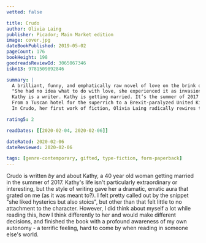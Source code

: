 ```yaml
---
vetted: false

title: Crudo
author: Olivia Laing
publisher: Picador; Main Market edition
image: cover.jpg
dateBookPublished: 2019-05-02
pageCount: 176
bookHeight: 198
goodreadsReviewId: 3065067346
isbn13: 9781509892846

summary: |
  A brilliant, funny, and emphatically raw novel of love on the brink of the apocalypse, from the acclaimed author of The Lonely City.
  "She had no idea what to do with love, she experienced it as invasion, as the prelude to loss and pain, she really didn’t have a clue."
  Kathy is a writer. Kathy is getting married. It’s the summer of 2017 and the whole world is falling apart. Fast-paced and frantic, Crudo unfolds in real time from the full-throttle perspective of a commitment-phobic artist who may or may not be Kathy Acker.
  From a Tuscan hotel for the superrich to a Brexit-paralyzed United Kingdom, Kathy spends the first summer of her forties adjusting to the idea of a lifelong commitment. But it’s not only Kathy who’s changing. Fascism is on the rise, truth is dead, the planet is heating up, and Trump is tweeting the world ever-closer to nuclear war. How do you make art, let alone a life, when one rogue tweet could end it all?
  In Crudo, her first work of fiction, Olivia Laing radically rewires the novel with a fierce, compassionate account of learning to love when the end of the world seems near.

rating5: 2

readDates: [[2020-02-04, 2020-02-06]]

dateRated: 2020-02-06
dateReviewed: 2020-02-06

tags: [genre-contemporary, gifted, type-fiction, form-paperback]
---
```


Crudo is written _by_ and about Kathy, a 40 year old woman getting married in the summer of 2017. Kathy's life isn't particularly extraordinary or interesting, but the style of writing gave her a dramatic, erratic aura that grated on me (as it was meant to?).
  I felt pretty called out by the snippet "she liked hysterics but also stoics", but other than that felt little to no attachment to the character. However, I did think about myself a lot while reading this, how I think differently to her and would make different decisions, and finished the book with a profound awareness of my own autonomy - a terrific feeling, hard to come by when reading in someone else's world.
